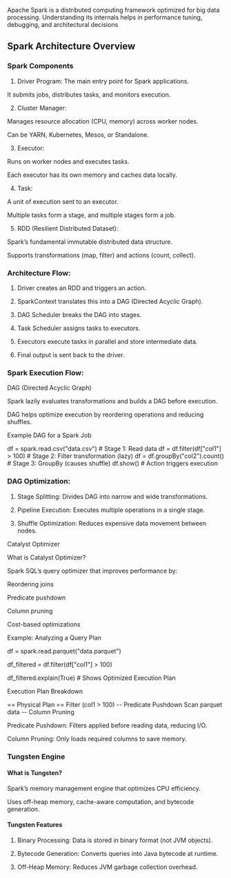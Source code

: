 Apache Spark is a distributed computing framework optimized for big data processing. Understanding its internals helps in performance tuning, debugging, and architectural decisions

## Spark Architecture Overview

### Spark Components

1. Driver Program:
  The main entry point for Spark applications.
  
  It submits jobs, distributes tasks, and monitors execution.

2. Cluster Manager:

  Manages resource allocation (CPU, memory) across worker nodes.
  
  Can be YARN, Kubernetes, Mesos, or Standalone.

3. Executor:

  Runs on worker nodes and executes tasks.
  
  Each executor has its own memory and caches data locally.

4. Task:

  A unit of execution sent to an executor.
  
  Multiple tasks form a stage, and multiple stages form a job.

5. RDD (Resilient Distributed Dataset):

  Spark’s fundamental immutable distributed data structure.
  
  Supports transformations (map, filter) and actions (count, collect).

### Architecture Flow:

  1. Driver creates an RDD and triggers an action.
  
  
  2. SparkContext translates this into a DAG (Directed Acyclic Graph).
  
  
  3. DAG Scheduler breaks the DAG into stages.
  
  
  4. Task Scheduler assigns tasks to executors.
  
  
  5. Executors execute tasks in parallel and store intermediate data.
  
  
  6. Final output is sent back to the driver.

### Spark Execution Flow:

DAG (Directed Acyclic Graph)

Spark lazily evaluates transformations and builds a DAG before execution.

DAG helps optimize execution by reordering operations and reducing shuffles.


Example DAG for a Spark Job

df = spark.read.csv("data.csv")  # Stage 1: Read data
df = df.filter(df["col1"] > 100)  # Stage 2: Filter transformation (lazy)
df = df.groupBy("col2").count()  # Stage 3: GroupBy (causes shuffle)
df.show()  # Action triggers execution

### DAG Optimization:

1. Stage Splitting: Divides DAG into narrow and wide transformations.

2. Pipeline Execution: Executes multiple operations in a single stage.

3. Shuffle Optimization: Reduces expensive data movement between nodes.

Catalyst Optimizer

What is Catalyst Optimizer?

Spark SQL’s query optimizer that improves performance by:

  Reordering joins
  
  Predicate pushdown
  
  Column pruning
  
  Cost-based optimizations

Example: Analyzing a Query Plan

df = spark.read.parquet("data.parquet")

df_filtered = df.filter(df["col1"] > 100)

df_filtered.explain(True)  # Shows Optimized Execution Plan

Execution Plan Breakdown

== Physical Plan ==
Filter (col1 > 100)  -- Predicate Pushdown
Scan parquet data    -- Column Pruning

Predicate Pushdown: Filters applied before reading data, reducing I/O.

Column Pruning: Only loads required columns to save memory.

### Tungsten Engine

#### What is Tungsten?

Spark’s memory management engine that optimizes CPU efficiency.

Uses off-heap memory, cache-aware computation, and bytecode generation.

#### Tungsten Features

  1. Binary Processing: Data is stored in binary format (not JVM objects).
  
  2. Bytecode Generation: Converts queries into Java bytecode at runtime.
  
  3. Off-Heap Memory: Reduces JVM garbage collection overhead.
